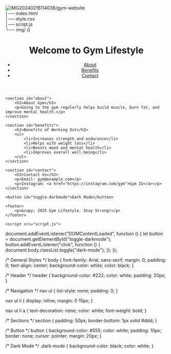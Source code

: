 ![IMG20240216114038](https://github.com/user-attachments/assets/26448970-3a1f-41a5-bf22-9b91bb7c0af9)/gym-website  
│── index.html  
│── style.css  
│── script.js  
└── img/ ()

<!DOCTYPE html>
<html lang="en">
<head>
    <meta charset="UTF-8">
    <meta name="viewport" content="width=device-width, initial-scale=1.0">
    <title>Gym Lifestyle</title>
    <link rel="stylesheet" href="style.css">
</head>
<body>
    <header>
        <h1>Welcome to Gym Lifestyle</h1>
        <nav>
            <ul>
                <li><a href="#about">About</a></li>
                <li><a href="#benefits">Benefits</a></li>
                <li><a href="#contact">Contact</a></li>
            </ul>
        </nav>
    </header>

    <section id="about">
        <h2>About Gym</h2>
        <p>Going to the gym regularly helps build muscle, burn fat, and improve mental health.</p>
    </section>

    <section id="benefits">
        <h2>Benefits of Working Out</h2>
        <ul>
            <li>Increases strength and endurance</li>
            <li>Helps with weight loss</li>
            <li>Boosts mood and mental health</li>
            <li>Improves overall well-being</li>
        </ul>
    </section>

    <section id="contact">
        <h2>Contact Us</h2>
        <p>Email: gym@example.com</p>
        <p>Instagram: <a href="https://instagram.com/gym">Gym IG</a></p>
    </section>

    <button id="toggle-darkmode">Dark Mode</button>

    <footer>
        <p>&copy; 2025 Gym Lifestyle. Stay Strong!</p>
    </footer>

    <script src="script.js">   
    
  </script>
</body>
</html

document.addEventListener("DOMContentLoaded", function () {
    let button = document.getElementById("toggle-darkmode");
    button.addEventListener("click", function () {
        document.body.classList.toggle("dark-mode");
    });
});

/* General Styles */
body {
    font-family: Arial, sans-serif;
    margin: 0;
    padding: 0;
    text-align: center;
    background-color: white;
    color: black;
}

/* Header */
header {
    background-color: #222;
    color: white;
    padding: 20px;
}

/* Navigation */
nav ul {
    list-style: none;
    padding: 0;
}

nav ul li {
    display: inline;
    margin: 0 15px;
}

nav ul li a {
    text-decoration: none;
    color: white;
    font-weight: bold;
}

/* Sections */
section {
    padding: 50px;
    border-bottom: 1px solid #ddd;
}

/* Button */
button {
    background-color: #555;
    color: white;
    padding: 10px;
    border: none;
    cursor: pointer;
    margin: 20px;
}

/* Dark Mode */
.dark-mode {
    background-color: black;
    color: white;
}
